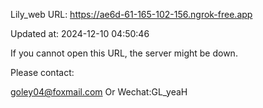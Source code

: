 Lily_web URL: https://ae6d-61-165-102-156.ngrok-free.app

Updated at: 2024-12-10 04:50:46

If you cannot open this URL, the server might be down.

Please contact: 

goley04@foxmail.com Or Wechat:GL_yeaH